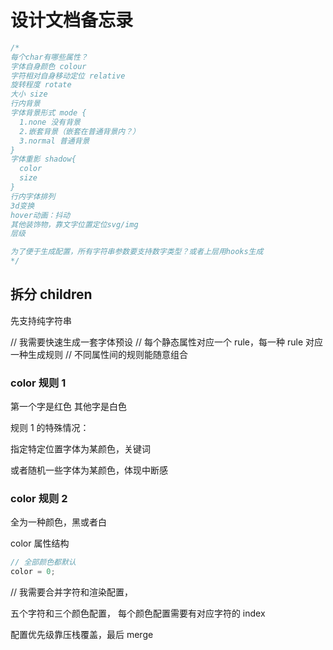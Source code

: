# 设计文档备忘录

```js
/*
每个char有哪些属性？
字体自身颜色 colour
字符相对自身移动定位 relative
旋转程度 rotate
大小 size
行内背景
字体背景形式 mode {
  1.none 没有背景
  2.嵌套背景（嵌套在普通背景内？）
  3.normal 普通背景
}
字体重影 shadow{
  color
  size
}
行内字体排列
3d变换
hover动画：抖动
其他装饰物，靠文字位置定位svg/img
层级

为了便于生成配置，所有字符串参数要支持数字类型？或者上层用hooks生成
*/
```

## 拆分 children

先支持纯字符串

// 我需要快速生成一套字体预设
// 每个静态属性对应一个 rule，每一种 rule 对应一种生成规则
// 不同属性间的规则能随意组合

### color 规则 1

第一个字是红色
其他字是白色

规则 1 的特殊情况：

指定特定位置字体为某颜色，关键词

或者随机一些字体为某颜色，体现中断感

### color 规则 2

全为一种颜色，黑或者白

color 属性结构

```js
// 全部颜色都默认
color = 0;
```

// 我需要合并字符和渲染配置，

五个字符和三个颜色配置，
每个颜色配置需要有对应字符的 index

配置优先级靠压栈覆盖，最后 merge

